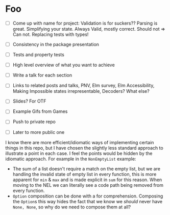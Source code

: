 # Foo

- [ ] Come up with name for project: Validation is for suckers?? Parsing is great. Simplifying your state. Always Valid, mostly correct. Should not => Can not. Replacing tests with types!
- [ ] Consistency in the package presentation
- [ ] Tests and property tests
- [ ] High level overview of what you want to achieve
- [ ] Write a talk for each section
- [ ] Links to related posts and talks, PNV, Elm survey, Elm Accessibility, Making Impossible states irrepresentable, Decoders? What else?
- [ ] Slides? For OTF
- [ ] Example Gifs from Games
- [ ] Push to private repo
- [ ] Later to more public one



I know there are more efficient/idiomatic ways of implementing certain things in this repo, but I have chosen the slightly
less standard approach to illustrate a point in each case. I feel the points would be hidden by the idiomatic approach. For example
in the `NonEmptyList` example:
- The sum of a list doesn't require a match on the empty list, but we are handling the invalid state of empty list in every 
function, this is more apparent for `min` & `max` and is made explicit in `sum` for this reason. When moving to the NEL we
can literally see a code path being removed from every function.
- `Option` composition can be done with a for comprehension. Composing the `Option`s this way hides the fact that we know we _should_ 
never have `None, None`, so why do we need to compose them at all?
